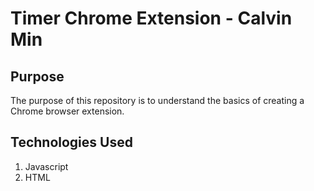# Timer Chrome Extension - Calvin Min
## Purpose
The purpose of this repository is to understand the basics of creating
a Chrome browser extension. 

## Technologies Used
1. Javascript
2. HTML